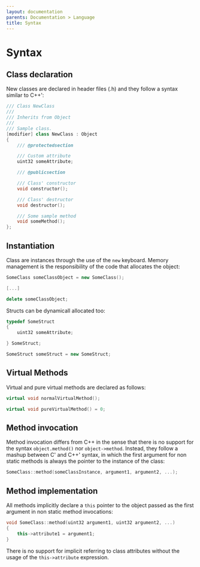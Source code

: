 ```yaml
---
layout: documentation
parents: Documentation > Language
title: Syntax
---
```


# Syntax

## Class declaration

New classes are declared in header files (.h) and they follow a syntax similar to C++':

```cpp
/// Class NewClass
///
/// Inherits from Object
///
/// Sample class.
[modifier] class NewClass : Object
{
    /// @protectedsection

    /// Custom attribute
    uint32 someAttribute;

    /// @publicsection

    /// Class' constructor
    void constructor();

    /// Class' destructor
    void destructor();

    /// Some sample method
    void someMethod();
};
```

## Instantiation

Class are instances through the use of the `new` keyboard. Memory management is the responsibility of the code that allocates the object:

```cpp
SomeClass someClassObject = new SomeClass();

[...]

delete someClassObject;
```

Structs can be dynamicall allocated too:

```cpp
typedef SomeStruct
{
    uint32 someAttribute;

} SomeStruct;

SomeStruct someStruct = new SomeStruct;
```

## Virtual Methods

Virtual and pure virtual methods are declared as follows:

```cpp
virtual void normalVirtualMethod();

virtual void pureVirtualMethod() = 0;
```

## Method invocation

Method invocation differs from C++ in the sense that there is no support for the syntax `object.method()` nor `object->method`. Instead, they follow a mashup between C' and C++' syntax, in which the first argument for non static methods is always the pointer to the instance of the class:

```cpp
SomeClass::method(someClassInstance, argument1, argument2, ...);
```

## Method implementation

All methods implicitly declare a `this` pointer to the object passed as the first argument in non static method invocations:

```cpp
void SomeClass::method(uint32 argument1, uint32 argument2, ...)
{
    this->attribute1 = argument1;
}
```

There is no support for implicit referring to class attributes without the usage of the `this->attribute` expression.
